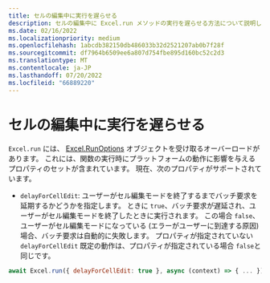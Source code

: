 ```yaml
---
title: セルの編集中に実行を遅らせる
description: セルの編集中に Excel.run メソッドの実行を遅らせる方法について説明します。
ms.date: 02/16/2022
ms.localizationpriority: medium
ms.openlocfilehash: 1abcdb382150db486033b32d2521207ab0b7f28f
ms.sourcegitcommit: df7964b6509ee6a807d754fbe895d160bc52c2d3
ms.translationtype: MT
ms.contentlocale: ja-JP
ms.lasthandoff: 07/20/2022
ms.locfileid: "66889220"
---
```

# <a name="delay-execution-while-cell-is-being-edited"></a>セルの編集中に実行を遅らせる

`Excel.run` には、 [Excel.RunOptions](/javascript/api/excel/excel.runoptions) オブジェクトを受け取るオーバーロードがあります。 これには、関数の実行時にプラットフォームの動作に影響を与えるプロパティのセットが含まれています。 現在、次のプロパティがサポートされています。

- `delayForCellEdit`: ユーザーがセル編集モードを終了するまでバッチ要求を延期するかどうかを指定します。 ときに `true`、バッチ要求が遅延され、ユーザーがセル編集モードを終了したときに実行されます。 この場合 `false`、ユーザーがセル編集モードになっている (エラーがユーザーに到達する原因) 場合、バッチ要求は自動的に失敗します。 プロパティが指定されていない `delayForCellEdit` 既定の動作は、プロパティが指定されている場合 `false`と同じです。

```js
await Excel.run({ delayForCellEdit: true }, async (context) => { ... });
```
